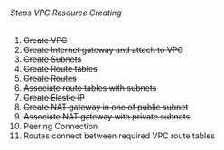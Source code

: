 ###### Steps VPC Resource Creating
1.  ~~Create VPC~~
2.  ~~Create Internet gateway and attach to VPC~~
3.  ~~Create Subnets~~
4.  ~~Create Route tables~~
5.  ~~Create Routes~~
6.  ~~Associate route tables with subnets~~
7.  ~~Create Elastic IP~~
8.  ~~Create NAT gateway in one of public subnet~~
9.  ~~Associate NAT gateway with private subnets~~
10. Peering Connection
11. Routes connect between required VPC route tables
